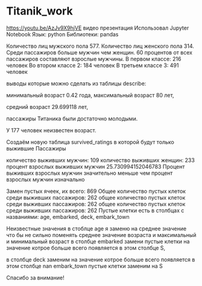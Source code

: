 

# Titanik_work
https://youtu.be/AzJv9X9hjVE видео презентация
Использовал 
Jupyter Notebook 
Язык: python
Библиотеки: pandas

Количество лиц мужского пола 577.
Количество лиц женского пола 314.
Среди пассажиров больше мужчин чем женщин.
60 процентов от всех пассажиров составляют взрослые мужчины.
В первом классе: 216 человек
Во втором классе 2: 184 человек
В третьем классе 3: 491 человек

выводы которые можно сделать из таблицы describe:

минимальный возраст 0.42 года,
максимальный возраст 80 лет,

средний возраст 29.699118 лет,

пассажиры Титаника были достаточно молодыми.

У 177 человек неизвестен возраст.

Создаём новую таблица survived_ratings в которой будут только выжившие 
Пассажиры


количество выживших мужчин: 109
количество выживших женщин: 233
процент взрослых выживших мужчин 25.730994152046783
Процент выживших взрослых мужчин значительно меньше чем процент взрослых мужчин изначально

Замен пустых ячеек, их всего: 869
Общее количество пустых клеток среди выживших пассажиров: 262
общее количество пустых клеток среди выживших пассажиров: 262
общее количество пустых клеток среди выживших пассажиров: 262
Пустые клетки есть в столбцах с названиями: age, embarked, deck, embark_town

Неизвестные значения в стоблце age я заменю на среднее значение что бы не сильно поменять среднее значение возраста и максимальный и минимальный возраст
в столбце embarked замени пустые клетки на значение котрое больше всего появляется в этом столбце S, 

в столбце deck заменим на значение котрое больше всего появляется в этом столбце nan 
embark_town пустые клетки заменим на S

Спасибо за внимание!
